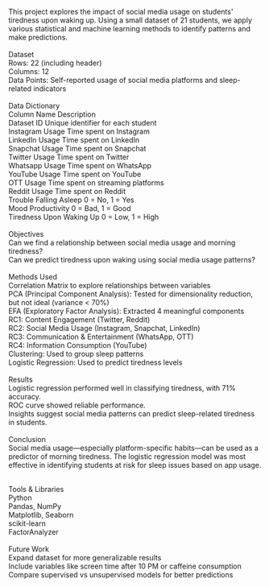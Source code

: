 This project explores the impact of social media usage on students' tiredness upon waking up. Using a small dataset of 21 students, we apply various statistical and machine learning methods to identify patterns and make predictions.<br>
<br>
Dataset<br>
Rows: 22 (including header)<br>
Columns: 12<br>
Data Points: Self-reported usage of social media platforms and sleep-related indicators<br>
<br>
Data Dictionary<br>
Column Name	Description<br>
Dataset ID	Unique identifier for each student<br>
Instagram Usage	Time spent on Instagram<br>
LinkedIn Usage	Time spent on LinkedIn<br>
Snapchat Usage	Time spent on Snapchat<br>
Twitter Usage	Time spent on Twitter<br>
Whatsapp Usage	Time spent on WhatsApp<br>
YouTube Usage	Time spent on YouTube<br>
OTT Usage	Time spent on streaming platforms<br>
Reddit Usage	Time spent on Reddit<br>
Trouble Falling Asleep	0 = No, 1 = Yes<br>
Mood Productivity	0 = Bad, 1 = Good<br>
Tiredness Upon Waking Up	0 = Low, 1 = High<br>
<br>
Objectives<br>
Can we find a relationship between social media usage and morning tiredness?<br>
Can we predict tiredness upon waking using social media usage patterns?<br>
<br>
Methods Used<br>
Correlation Matrix to explore relationships between variables<br>
PCA (Principal Component Analysis): Tested for dimensionality reduction, but not ideal (variance < 70%)<br>
EFA (Exploratory Factor Analysis): Extracted 4 meaningful components<br>
RC1: Content Engagement (Twitter, Reddit)<br>
RC2: Social Media Usage (Instagram, Snapchat, LinkedIn)<br>
RC3: Communication & Entertainment (WhatsApp, OTT)<br>
RC4: Information Consumption (YouTube)<br>
Clustering: Used to group sleep patterns<br>
Logistic Regression: Used to predict tiredness levels<br>
<br>
Results<br>
Logistic regression performed well in classifying tiredness, with 71% accuracy.<br>
ROC curve showed reliable performance.<br>
Insights suggest social media patterns can predict sleep-related tiredness in students.<br>
<br>
Conclusion<br>
Social media usage—especially platform-specific habits—can be used as a predictor of morning tiredness. The logistic regression model was most effective in identifying students at risk for sleep issues based on app usage.<br>
<br>

Tools & Libraries<br>
Python<br>
Pandas, NumPy<br>
Matplotlib, Seaborn<br>
scikit-learn<br>
FactorAnalyzer<br>
<br>
Future Work<br>
Expand dataset for more generalizable results<br>
Include variables like screen time after 10 PM or caffeine consumption<br>
Compare supervised vs unsupervised models for better predictions<br>
